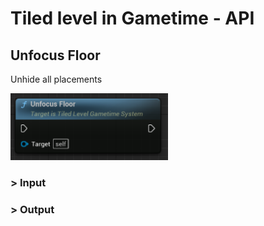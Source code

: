 # Tiled level in Gametime - API
## Unfocus Floor

Unhide all placements

<img src="../../_media/GametimeAPI/UnfocusFloor.png" alt="drawing" width="50%"/>

### > Input

### > Output

